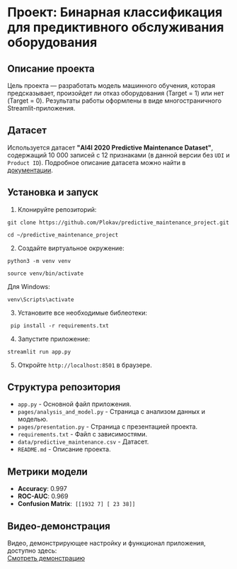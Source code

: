 # Проект: Бинарная классификация для предиктивного обслуживания оборудования

## Описание проекта
Цель проекта — разработать модель машинного обучения, которая предсказывает, произойдет ли отказ оборудования (Target = 1) или нет (Target = 0). Результаты работы оформлены в виде многостраничного Streamlit-приложения.

## Датасет
Используется датасет **"AI4I 2020 Predictive Maintenance Dataset"**, содержащий 10 000 записей с 12 признаками (в данной версии без `UDI` и `Product ID`). Подробное описание датасета можно найти в [документации](https://archive.ics.uci.edu/dataset/601/predictive+maintenance+dataset).

## Установка и запуск
1. Клонируйте репозиторий:
```
git clone https://github.com/Plokav/predictive_maintenance_project.git 

cd ~/predictive_maintenance_project

```
2. Создайте виртуальное окружение:
```
python3 -m venv venv

source venv/bin/activate
```
Для Windows:
```
venv\Scripts\activate
```
3. Установите все необходимые библеотеки:
```
 pip install -r requirements.txt
```
4. Запустите приложение:
```
streamlit run app.py
```
5. Откройте `http://localhost:8501` в браузере.

## Структура репозитория
- `app.py` - Основной файл приложения.
- `pages/analysis_and_model.py` - Страница с анализом данных и моделью.
- `pages/presentation.py` - Страница с презентацией проекта.
- `requirements.txt` - Файл с зависимостями.
- `data/predictive_maintenance.csv` - Датасет.
- `README.md` - Описание проекта.

## Метрики модели
- **Accuracy**: 0.997
- **ROC-AUC**: 0.969
- **Confusion Matrix**:``` [[1932 7] [ 23 38]]```

## Видео-демонстрация

Видео, демонстрирующее настройку и функционал приложения, доступно здесь:  
[Смотреть демонстрацию](video/demo.mp4)
